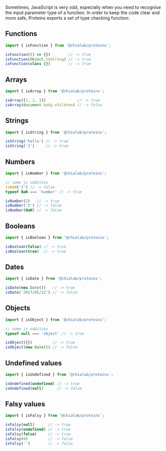 Sometimes, JavaScript is very odd, especially when you need to recognise the input parameter type of a function. In order to keep the code clear and more safe, Proteins exports a set of type checking function:

## Functions

```js
import { isFunction } from '@chialab/proteins';

isFunction(() => {})        // -> true
isFunction(Object.toString) // -> true
isFunction(class {})        // -> true
```

## Arrays

```js
import { isArray } from '@chialab/proteins';

isArray([1, 2, 3])              // -> true
isArray(document.body.children) // -> false
```

## Strings

```js
import { isString } from '@chialab/proteins';

isString('hello') // -> true
isString('2')     // -> true
```

## Numbers

```js
import { isNumber } from '@chialab/proteins';

// some js oddities
isNaN('2') // -> false
typeof NaN === 'number' // -> true

isNumber(2)   // -> true
isNumber('2') // -> false
isNumber(NaN) // -> false
```

## Booleans

```js
import { isBoolean } from '@chialab/proteins';

isBoolean(false) // -> true
isBoolean(true)  // -> true
```

## Dates

```js
import { isDate } from '@chialab/proteins';

isDate(new Date())   // -> true
isDate('2017/05/12') // -> false
```

## Objects

```js
import { isObject } from '@chialab/proteins';

// some js oddities
typeof null === 'object' // -> true

isObject({})         // -> true
isObject(new Date()) // -> false
```

## Undefined values

```js
import { isUndefined } from '@chialab/proteins';

isUndefined(undefined) // -> true
isUndefined(null)      // -> false
```

## Falsy values

```js
import { isFalsy } from '@chialab/proteins';

isFalsy(null)      // -> true
isFalsy(undefined) // -> true
isFalsy(false)     // -> true
isFalsy(0)         // -> false
isFalsy('')        // -> false
```
